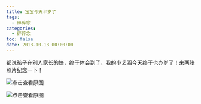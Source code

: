 ```yaml
---
title: 宝宝今天半岁了
tags:
  - 碎碎念
categories:
  - 碎碎念
toc: false
date: 2013-10-13 00:00:00
---
```


都说孩子在别人家长的快，终于体会到了，我的小艺涵今天终于也办岁了！来两张照片纪念一下！

![点击查看原图][attach-1227642d1d62fde571df39a6d9235be6]

![点击查看原图][attach-da00be2f10885b7fb660dc73cbc9a2d5]


[attach-1227642d1d62fde571df39a6d9235be6]: http://file.mspring.org/attach-1227642d1d62fde571df39a6d9235be6
[attach-da00be2f10885b7fb660dc73cbc9a2d5]: http://file.mspring.org/attach-da00be2f10885b7fb660dc73cbc9a2d5